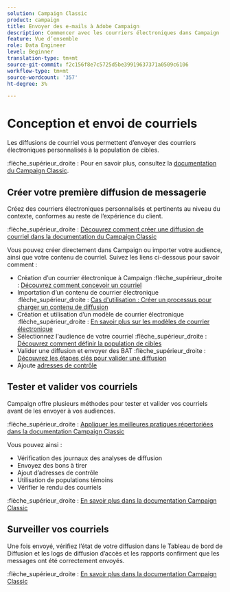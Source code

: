 ```yaml
---
solution: Campaign Classic
product: campaign
title: Envoyer des e-mails à Adobe Campaign
description: Commencer avec les courriers électroniques dans Campaign
feature: Vue d’ensemble
role: Data Engineer
level: Beginner
translation-type: tm+mt
source-git-commit: f2c156f8e7c5725d5be39919637371a0509c6106
workflow-type: tm+mt
source-wordcount: '357'
ht-degree: 3%

---
```


# Conception et envoi de courriels

Les diffusions de courriel vous permettent d’envoyer des courriers électroniques personnalisés à la population de cibles.

:flèche_supérieur_droite : Pour en savoir plus, consultez la [documentation du Campaign Classic](https://experienceleague.adobe.com/docs/campaign-classic/using/sending-messages/sending-emails/about-email-channel.html).

## Créer votre première diffusion de messagerie

Créez des courriers électroniques personnalisés et pertinents au niveau du contexte, conformes au reste de l’expérience du client.

:flèche_supérieur_droite : [Découvrez comment créer une diffusion de courriel dans la documentation du Campaign Classic](https://experienceleague.adobe.com/docs/campaign-classic/using/designing-content/editing-html-content/use-case--creating-an-email-delivery.html)

Vous pouvez créer directement dans Campaign ou importer votre audience, ainsi que votre contenu de courriel. Suivez les liens ci-dessous pour savoir comment :

* Création d’un courrier électronique à Campaign
:flèche_supérieur_droite : [Découvrez comment concevoir un courriel](https://experienceleague.adobe.com/docs/campaign-classic/using/sending-messages/sending-emails/defining-the-email-content.html)
* Importation d’un contenu de courrier électronique
:flèche_supérieur_droite : [Cas d&#39;utilisation : Créer un processus pour charger un contenu de diffusion](https://experienceleague.adobe.com/docs/campaign-classic/using/automating-with-workflows/use-cases/deliveries/loading-delivery-content.html)
* Création et utilisation d’un modèle de courrier électronique
:flèche_supérieur_droite : [En savoir plus sur les modèles de courrier électronique](https://experienceleague.adobe.com/docs/campaign-classic/using/sending-messages/using-delivery-templates/about-templates.html)
* Sélectionnez l&#39;audience de votre courriel
:flèche_supérieur_droite : [Découvrez comment définir la population de cibles](https://experienceleague.adobe.com/docs/campaign-classic/using/sending-messages/key-steps-when-creating-a-delivery/steps-defining-the-target-population.html)
* Valider une diffusion et envoyer des BAT
:flèche_supérieur_droite : [Découvrez les étapes clés pour valider une diffusion](https://experienceleague.adobe.com/docs/campaign-classic/using/sending-messages/key-steps-when-creating-a-delivery/steps-validating-the-delivery.html)
* Ajoute [adresses de contrôle](https://experienceleague.adobe.com/docs/campaign-classic/using/sending-messages/using-seed-addresses/about-seed-addresses.html)

## Tester et valider vos courriels

Campaign offre plusieurs méthodes pour tester et valider vos courriels avant de les envoyer à vos audiences.

:flèche_supérieur_droite : [Appliquer les meilleures pratiques répertoriées dans la documentation Campaign Classic](https://experienceleague.adobe.com/docs/campaign-classic/using/sending-messages/key-steps-when-creating-a-delivery/delivery-bestpractices/check-before-sending.html)

Vous pouvez ainsi :

* Vérification des journaux des analyses de diffusion
* Envoyez des bons à tirer
* Ajout d’adresses de contrôle
* Utilisation de populations témoins
* Vérifier le rendu des courriels

:flèche_supérieur_droite : [En savoir plus dans la documentation Campaign Classic](https://experienceleague.adobe.com/docs/campaign-classic/using/sending-messages/key-steps-when-creating-a-delivery/steps-validating-the-delivery.html)

## Surveiller vos courriels

Une fois envoyé, vérifiez l’état de votre diffusion dans le Tableau de bord de Diffusion et les logs de diffusion d’accès et les rapports confirment que les messages ont été correctement envoyés.

:flèche_supérieur_droite : [En savoir plus dans la documentation Campaign Classic](https://experienceleague.adobe.com/docs/campaign-classic/using/sending-messages/key-steps-when-creating-a-delivery/delivery-bestpractices/track-and-monitor.html)

